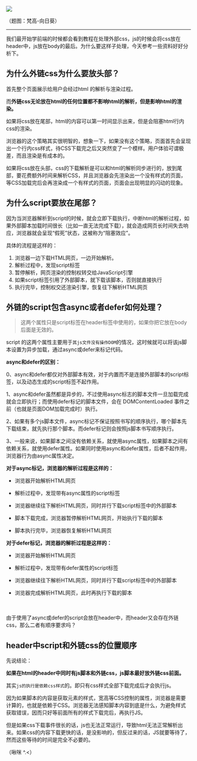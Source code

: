 ![](https://lh6.ggpht.com/Gl1enlNiKinw0oyRlaXm-q0SooZt7Y75UXtccCE0nK_940ys3hK4K85IxHva=w1200-c-h443-fcrop64=1,00002e17ffff75b9-rw-v1)

（题图：梵高-向日葵）

--- 

我们最开始学前端的时候都会看到教程在处理外部css，js的时候会将css放在header中，js放在body的最后。为什么要这样子处理，今天参考一些资料好好分析下。



## 为什么外链css为什么要放头部？



首先整个页面展示给用户会经过html 的解析与渲染过程。

而**外链css无论放在html的任何位置都不影响html的解析，但是影响html的渲染。**



如果将css放在尾部，html的内容可以第一时间显示出来，但是会阻塞html行内css的渲染。

浏览器的这个策略其实很明智的，想象一下，如果没有这个策略，页面首先会呈现出一个行内css样式，待CSS下载完之后又突然变了一个模样。用户体验可谓极差，而且渲染是有成本的。

如果将css放在头部，css的下载解析是可以和html的解析同步进行的，放到尾部，要花费额外时间来解析CSS，并且浏览器会先渲染出一个没有样式的页面，等CSS加载完后会再渲染成一个有样式的页面，页面会出现明显的闪动的现象。



## 为什么script要放在尾部？

因为当浏览器解析到script的时候，就会立即下载执行，中断html的解析过程，如果外部脚本加载时间很长（比如一直无法完成下载），就会造成网页长时间失去响应，浏览器就会呈现“假死”状态，这被称为“阻塞效应”。

具体的流程是这样的：

1. 浏览器一边下载HTML网页，一边开始解析。
2. 解析过程中，发现script标签
3. 暂停解析，网页渲染的控制权转交给JavaScript引擎
4. 如果script标签引用了外部脚本，就下载该脚本，否则就直接执行
5. 执行完毕，控制权交还渲染引擎，恢复往下解析HTML网页



## 外链的script包含async或者defer如何处理？

> 这两个属性只是script标签在header标签中使用的，如果你把它放在body后面是无效的。



script 的这两个属性主要用于`其js文件没有操作DOM`的情况，这时候就可以将该js脚本设置为异步加载，通过async或defer来标记代码。



**async和defer的区别：**

0、async和defer都仅对外部脚本有效，对于内置而不是连接外部脚本的script标签，以及动态生成的script标签不起作用。

1、async和defer虽然都是异步的，不过使用async标志的脚本文件一旦加载完成就会立即执行；而使用defer标记的脚本文件，会在 DOMContentLoaded 事件之前（也就是页面DOM加载完成时）执行。

2、如果有多个js脚本文件，async标记不保证按照书写的顺序执行，哪个脚本先下载结束，就先执行那个脚本。而defer标记则会按照js脚本书写顺序执行。

3、一般来说，如果脚本之间没有依赖关系，就使用async属性，如果脚本之间有依赖关系，就使用defer属性。如果同时使用async和defer属性，后者不起作用，浏览器行为由async属性决定。



**对于async标记，浏览器的解析过程是这样的：**

- 浏览器开始解析HTML网页

- 解析过程中，发现带有async属性的script标签

- 浏览器继续往下解析HTML网页，同时并行下载script标签中的外部脚本

- 脚本下载完成，浏览器暂停解析HTML网页，开始执行下载的脚本

- 脚本执行完毕，浏览器恢复解析HTML网页



**对于defer标记，浏览器的解析过程是这样的：**

- 浏览器开始解析HTML网页

- 解析过程中，发现带有defer属性的script标签

- 浏览器继续往下解析HTML网页，同时并行下载script标签中的外部脚本

- 浏览器完成解析HTML网页，此时再执行下载的脚本

　　

由于使用了async或defer的script会放在header中，而header又会存在外链css，那么二者有顺序要求吗？

## header中script和外链css的位置顺序

先说结论：

**如果在html的header中同时有js脚本和外链css，js脚本最好放外链css前面。**

其实`js的执行是依赖css样式`的。即只有css样式全部下载完成后才会执行js。



因为如果脚本的内容是获取元素的样式，宽高等CSS控制的属性，浏览器是需要计算的，也就是依赖于CSS。浏览器无法感知脚本内容到底是什么，为避免样式获取错误，因而只好等前面所有的样式下载完后，再执行JS。

但是如果css下载事件很长的话，js也无法正常运行，导致html无法正常解析出来。如果css的内容下载更快的话，是没影响的，但反过来的话，JS就要等待了，然而这些等待的时间是完全不必要的。 



（啾咪 ^.<）
